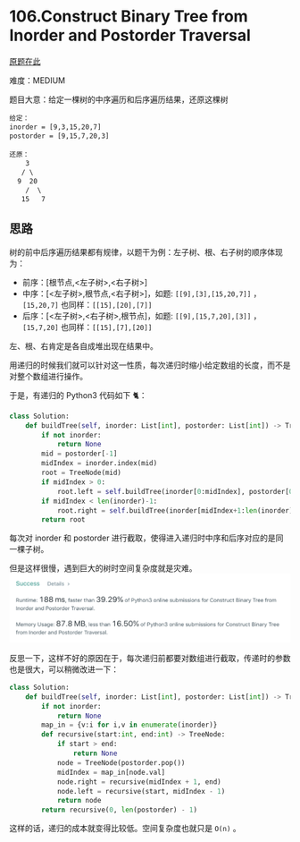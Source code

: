 # 106.Construct Binary Tree from Inorder and Postorder Traversal

[原题在此](https://leetcode.com/problems/construct-binary-tree-from-inorder-and-postorder-traversal/)

难度：MEDIUM

题目大意：给定一棵树的中序遍历和后序遍历结果，还原这棵树
```
给定：
inorder = [9,3,15,20,7]
postorder = [9,15,7,20,3]

还原：
    3
   / \
  9  20
    /  \
   15   7
```
## 思路
树的前中后序遍历结果都有规律，以题干为例：左子树、根、右子树的顺序体现为：

- 前序：[根节点,<左子树>,<右子树>]
- 中序：[<左子树>,根节点,<右子树>]，如题: `[[9],[3],[15,20,7]]` ，`[15,20,7]` 也同样：`[[15],[20],[7]]`
- 后序：[<左子树>,<右子树>,根节点]，如题: `[[9],[15,7,20],[3]]` ，`[15,7,20]` 也同样：`[[15],[7],[20]]`

左、根、右肯定是各自成堆出现在结果中。

用递归的时候我们就可以针对这一性质，每次递归时缩小给定数组的长度，而不是对整个数组进行操作。

于是，有递归的 Python3 代码如下 🐈：
``` python
class Solution:
    def buildTree(self, inorder: List[int], postorder: List[int]) -> TreeNode:
        if not inorder:
            return None
        mid = postorder[-1]
        midIndex = inorder.index(mid)
        root = TreeNode(mid)
        if midIndex > 0:
            root.left = self.buildTree(inorder[0:midIndex], postorder[0:midIndex])
        if midIndex < len(inorder)-1:
            root.right = self.buildTree(inorder[midIndex+1:len(inorder)], postorder[midIndex:-1])
        return root
```
每次对 inorder 和 postorder 进行截取，使得进入递归时中序和后序对应的是同一棵子树。

但是这样很慢，遇到巨大的树时空间复杂度就是灾难。
![Python3ReRecursive](Photos/Python3ReRecursive.png)

反思一下，这样不好的原因在于，每次递归前都要对数组进行截取，传递时的参数也是很大，可以稍微改进一下：
``` python
class Solution:
    def buildTree(self, inorder: List[int], postorder: List[int]) -> TreeNode:
        if not inorder:
            return None
        map_in = {v:i for i,v in enumerate(inorder)}
        def recursive(start:int, end:int) -> TreeNode:
            if start > end:
                return None
            node = TreeNode(postorder.pop())
            midIndex = map_in[node.val]
            node.right = recursive(midIndex + 1, end)
            node.left = recursive(start, midIndex - 1)
            return node
        return recursive(0, len(postorder) - 1)
```
这样的话，递归的成本就变得比较低。空间复杂度也就只是 `O(n)` 。